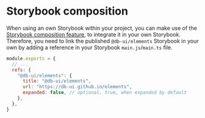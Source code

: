 # Storybook composition

When using an own Storybook within your project, you can make use of the [Storybook composition feature](https://storybook.js.org/docs/react/sharing/storybook-composition), to integrate it in your own Storybook.
Therefore, you need to link the published `@db-ui/elements` Storybook in your own by adding a reference in your Storybook `main.js`/`main.ts` file.

```js
module.exports = {
  // ...
  refs: {
    "@db-ui/elements": {
      title: "@db-ui/elements",
      url: "https://db-ui.github.io/elements",
      expanded: false, // optional, true, when expanded by default
    },
  },
}
```
